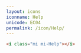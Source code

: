 ```yaml
---
layout: icons
iconname: Help
unicode: EC04
permalink: /icon/Help/
---
```


``` html
<i class="mi mi-Help"></i>
```

